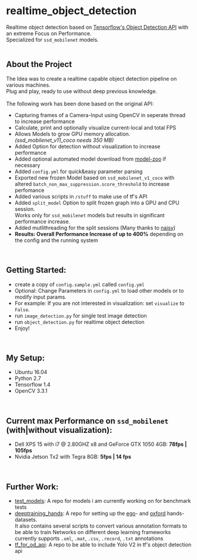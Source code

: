 # realtime_object_detection
Realtime object detection based on [Tensorflow's Object Detection API](https://github.com/tensorflow/models/tree/master/research/object_detection) with an extreme Focus on Performance. <br />
Specialized for `ssd_mobilenet` models.
<br />
<br />
## About the Project
The Idea was to create a realtime capable object detection pipeline on various machines. <br />
Plug and play, ready to use without deep previous knowledge.<br /> <br />
The following work has been done based on the original API:
- Capturing frames of a Camera-Input using OpenCV in seperate thread to increase performance
- Calculate, print and optionally visualize current-local and total FPS
- Allows Models to grow GPU memory allocation. *(ssd_mobilenet_v11_coco needs 350 MB)*
- Added Option for detection without visualization to increase performance
- Added optional automated model download from [model-zoo](https://github.com/tensorflow/models/blob/master/research/object_detection/g3doc/detection_model_zoo.md) if necessary
- Added `config.yml` for quick&easy parameter parsing
- Exported new frozen Model based on `ssd_mobilenet_v1_coco` with altered `batch_non_max_suppression.score_threshold` to increase perfomance
- Added various scripts in `/stuff` to make use of tf's API
- Added `split_model` Option to split frozen graph into a GPU and CPU session. <br />
Works only for `ssd_mobilenet` models but results in significant performance increase. 
- Added mutlithreading for the split sessions (Many thanks to [naisy](https://github.com/naisy))
- **Results: Overall Performance Increase of up to 400%** depending on the config and the running system
<br />

## Getting Started:  
- create a copy of `config.sample.yml` called `config.yml`
- Optional: Change Parameters in `config.yml` to load other models or to modify input params.
- For example: If you are not interested in visualization: set `visualize` to `False`. <br />
- run `image_detection.py` for single test image detection
- run `object_detection.py` for realtime object detection
- Enjoy!
<br />

## My Setup:
- Ubuntu 16.04
- Python 2.7
- Tensorflow 1.4
- OpenCV 3.3.1
 <br />

## Current max Performance on `ssd_mobilenet` (with|without visualization):
- Dell XPS 15 with i7 @ 2.80GHZ x8 and GeForce GTX 1050 4GB:  **78fps | 105fps**
- Nvidia Jetson Tx2 with Tegra 8GB:                           **5fps | 14 fps**
 <br />

## Further Work:
- [test_models](https://github.com/GustavZ/test_models): A repo for models i am currently working on for benchmark tests
- [deeptraining_hands](https://github.com/GustavZ/deeptraining_hands): A repo for setting up the [ego](http://vision.soic.indiana.edu/projects/egohands/)- and [oxford](http://www.robots.ox.ac.uk/~vgg/data/hands/) hands-datasets.<br />
It also contains several scripts to convert various annotation formats to be able to train Networks on different deep learning frameworks <br />
currently supports `.xml`, `.mat`, `.csv`, `.record`, `.txt` annotations
- [tf_for_od_api](https://github.com/GustavZ/yolo_for_tf_od_api): A repo to be able to include Yolo V2 in tf's object detection api
